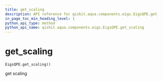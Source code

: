 ```yaml
---
title: get_scaling
description: API reference for qiskit.aqua.components.eigs.EigsQPE.get_scaling
in_page_toc_min_heading_level: 1
python_api_type: method
python_api_name: qiskit.aqua.components.eigs.EigsQPE.get_scaling
---
```


# get\_scaling

<span id="qiskit.aqua.components.eigs.EigsQPE.get_scaling" />

`EigsQPE.get_scaling()`

get scaling

